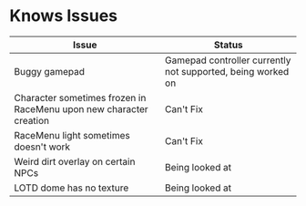 # Knows Issues

| Issue  | Status |
| ------------- | ------------- |
| Buggy gamepad | Gamepad controller currently not supported, being worked on |
| Character sometimes frozen in RaceMenu upon new character creation | Can't Fix |
| RaceMenu light sometimes doesn't work | Can't Fix |
| Weird dirt overlay on certain NPCs | Being looked at |
| LOTD dome has no texture | Being looked at |
